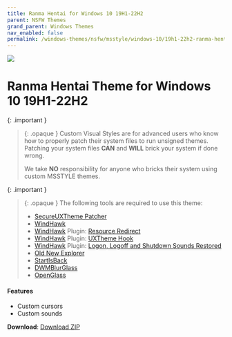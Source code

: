 ```yaml
---
title: Ranma Hentai for Windows 10 19H1-22H2
parent: NSFW Themes
grand_parent: Windows Themes
nav_enabled: false
permalink: /windows-themes/nsfw/msstyle/windows-10/19h1-22h2-ranma-hentai-for-windows-10-19h1-22h2
---
```


![][Preview]

Ranma Hentai Theme for Windows 10 19H1-22H2
===============================

{: .important }
> {: .opaque }
> Custom Visual Styles are for advanced users who know how to properly patch their system files to run unsigned themes. 
> Patching your system files **CAN** and **WILL** brick your system if done wrong.
>
> We take **NO** responsibility for anyone who bricks their system using custom MSSTYLE themes.

{: .important }
> {: .opaque }
> The following tools are required to use this theme:
> 
> - [SecureUXTheme Patcher][SecureUXTheme]
> - [WindHawk][WindHawk]
> - [WindHawk][WindHawk] Plugin: [Resource Redirect][ResourceRedirect]
> - [WindHawk][WindHawk] Plugin: [UXTheme Hook][UXThemeHook]
> - [WindHawk][WindHawk] Plugin: [Logon, Logoff and Shutdown Sounds Restored][SoundsRestored]
> - [Old New Explorer][OldNewExplorer]
> - [StartIsBack][StartIsBack]
> - [DWMBlurGlass][DWMBlurGlass]
> - [OpenGlass][OpenGlass]

#### Features

*   Custom cursors
*   Custom sounds


**Download**: [Download ZIP][DownloadZIP]

<!-- ///////////////////////////////////////////////////////////////////////////////////////////////////////////////////////////////////////////////////// -->

[Preview]: /assets/images/themes/

[WindHawk]: https://windhawk.net/
[ResourceRedirect]: https://windhawk.net/mods/icon-resource-redirect/
[SoundsRestored]: https://windhawk.net/mods/logon-logoff-shutdown-sounds/
[SecureUXTheme]: https://github.com/namazso/SecureUxTheme/
[UXThemeHook]: https://windhawk.net/mods/uxtheme-hook/
[OldNewExplorer]: https://msfn.org/board/topic/170375-oldnewexplorer-119/
[DWMBlurGlass]: https://github.com/Maplespe/DWMBlurGlass
[StartIsBack]: https://www.startisback.com/
[OpenGlass]: https://virtualcustoms.net/showthread.php/88998-OpenGlass-Installer-for-Windows-11-22H2

[DownloadZIP]: https://gitlab.com/the-back-room/Themes/-/archive/main/Themes-main.zip?path=MSSTYLE/NSFW/Windows-10/19H1-22H2/Ranma-Hentai-for-Windows-10-19H1-22H2

<!-- ///////////////////////////////////////////////////////////////////////////////////////////////////////////////////////////////////////////////////// -->
